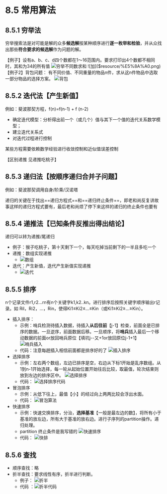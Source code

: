 # 8.5 常用算法


## 8.5.1 穷举法

穷举搜索法是对可能是解的众多**候选解**按某种顺序进行**逐一枚举和检验**，并从众找出那些**符合要求的候选解**作为问题的解。

【例子】设有a、b、c、d四个数都在1～16范围内。要求打印出4个数都不相同时，其和为34的所有值
![穷举不同数求和]($resource/%E7%A9%B7%E4%B8%BE%E4%B8%8D%E5%90%8C%E6%95%B0%E6%B1%82%E5%92%8C.jpeg)
![加]($resource/%E5%8A%A0.png)
【例子2】背包问题：
有不同价值、不同重量的物品n件，求从这n件物品中选取一部分物品的选择方案。
![背包]($resource/%E8%83%8C%E5%8C%85.jpg)

## 8.5.2 迭代法【产生新值】

例如：斐波那契方程，f(n)=f(n-1)  + f (n-2)

*   确定迭代模型：分析得出前一个（或几个）值与其下一个值的迭代关系数学模型；
*   建立迭代关系式
*   对迭代过程进行控制

某些方程需要依赖数学经验进行收敛控制和近似值误差控制

【区别递推 见递推吃桃子】
## 8.5.3  递归法【按顺序递归合并子问题】

例如：斐波那契调用自身/阶乘/汉诺塔

递归的关键在于找出==递归方程式==和==递归终止条件==，即老和尚反复讲故事这样的递归方程式要有，最后老和尚烦了停下来这样的递归的终止条件也要有

## 8.5.4 递推法【已知条件反推出得出结论】

递归可以转为递推/尾递归
* 例子：猴子吃桃子，第十天剩下一个，每天吃掉当前剩下的一半且多吃一个
* 递推：数组实现递推 
  * ![数组]($resource/%E6%95%B0%E7%BB%84.jpg)
* 迭代：产生新值，迭代产生新值实现递推
  * ![迭代]($resource/%E8%BF%AD%E4%BB%A3.jpeg)
## 8.5.5 排序

n个记录文件r1,r2...rn有n个关键字k1,k2..kn。进行排序后按照关键字顺序输出r记录。如 Ril，Ri2，…，Rin，使得Ki1≤Ki2≤…≤Kin（或Ki1≥Ki2≥…≥Kin）。

* 插入排序：
  * 示例：哨兵检测待插入数据，待插入**从后往前**【j-1】检查，前面全是已排序的数据。一旦逆序，前面数据后移。一旦顺序，将**哨兵**插入最后一个移动数据的前面or放回哨兵原位【填坑j--又+1or放回原位j-1+1】
![哨兵插入]($resource/%E5%93%A8%E5%85%B5%E6%8F%92%E5%85%A5.png)
  * 代码：注意每趟插入相信前面都是排序好的了
![插入排序]($resource/%E6%8F%92%E5%85%A5%E6%8E%92%E5%BA%8F.png)
* 选择排序
  * 示例：左右两个数组，左边已排序是空，右边从下标1开始是乱序数组。从1到n-1开始选择，每一轮从起始位置开始往后比较，取最值，轮次结束则放到左边的排序区中。
![选择排序]($resource/%E9%80%89%E6%8B%A9%E6%8E%92%E5%BA%8F.png)  
  * 代码：
![选择排序代码]($resource/%E9%80%89%E6%8B%A9%E6%8E%92%E5%BA%8F%E4%BB%A3%E7%A0%81.png)
* 冒泡排序
  * 示例：从低下往上，最值【小】的经过向上两两比较会浮出水面。
  * 代码：
![冒泡算法]($resource/%E5%86%92%E6%B3%A1%E7%AE%97%E6%B3%95.jpeg)
* 快速排序
  * 示例：快速交换排序，分治，**选择基准**【一般是最左边的数】，将所有小于基准的放左边，所有大于基准的放右边。进行子序列的partition操作。递归处理。
  * partition 终止条件是我写错的
![快速排序]($resource/%E5%BF%AB%E9%80%9F%E6%8E%92%E5%BA%8F.jpeg)
  * 代码：
![快排]($resource/%E5%BF%AB%E6%8E%92.png)
## 8.5.6 查找

* 顺序查找：略
* 折半查找：要求线性有序，折半进行判断。
  * 例子：
![折半]($resource/%E6%8A%98%E5%8D%8A.png)
  * 代码 ：![折半代码]($resource/%E6%8A%98%E5%8D%8A%E4%BB%A3%E7%A0%81.jpeg)

